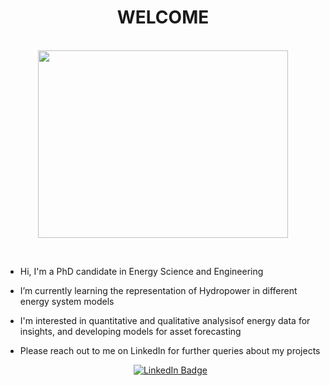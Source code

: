 
<h1 align="center">
  WELCOME
</h1>
&nbsp; 
&nbsp; 

<div align="center">
  <img src="https://media.giphy.com/media/NTqDdogPlDSCH6MUvW/giphy.gif" width="400" height="300"/>
</div> 

&nbsp; 
&nbsp; 

- Hi, I'm a PhD candidate in Energy Science and Engineering 
- I’m currently learning the representation of Hydropower in different energy system models
- I'm interested in quantitative and qualitative analysisof energy data for insights, and developing models for asset forecasting




- Please reach out to me on LinkedIn for further queries about my projects <div id="badges"  align="center">
  <a href="https://www.linkedin.com/in/ashashibu">
    <img src="https://img.shields.io/badge/LinkedIn-blue?style=for-the-badge&logo=linkedin&logoColor=white" alt="LinkedIn Badge"/>
  </a>


  
  
  
  
  



<!---
AshaAShibu/AshaAShibu is a ✨ special ✨ repository because its `README.md` (this file) appears on your GitHub profile.
You can click the Preview link to take a look at your changes.
--->
